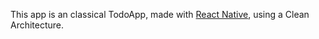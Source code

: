 This app is an classical TodoApp, made with [React Native](https://reactnative.dev/), using a Clean Architecture.
